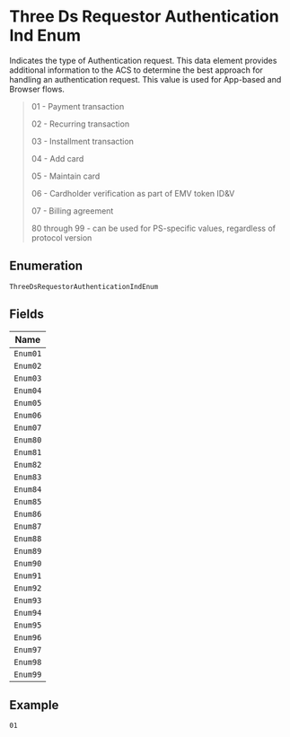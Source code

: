 
# Three Ds Requestor Authentication Ind Enum

Indicates the type of Authentication request. This data element provides additional information to the ACS to determine the best approach for handling an authentication request. This value is used for App-based and Browser flows.

> 01 - Payment transaction
> 
> 02 - Recurring transaction
> 
> 03 - Installment transaction
> 
> 04 - Add card
> 
> 05 - Maintain card
> 
> 06 - Cardholder verification as part of EMV token ID&V
> 
> 07 - Billing agreement
> 
> 80 through 99 - can be used for PS-specific values, regardless of protocol version

## Enumeration

`ThreeDsRequestorAuthenticationIndEnum`

## Fields

| Name |
|  --- |
| `Enum01` |
| `Enum02` |
| `Enum03` |
| `Enum04` |
| `Enum05` |
| `Enum06` |
| `Enum07` |
| `Enum80` |
| `Enum81` |
| `Enum82` |
| `Enum83` |
| `Enum84` |
| `Enum85` |
| `Enum86` |
| `Enum87` |
| `Enum88` |
| `Enum89` |
| `Enum90` |
| `Enum91` |
| `Enum92` |
| `Enum93` |
| `Enum94` |
| `Enum95` |
| `Enum96` |
| `Enum97` |
| `Enum98` |
| `Enum99` |

## Example

```
01
```

